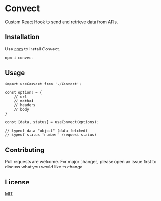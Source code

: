 # Convect

Custom React Hook to send and retrieve data from APIs.

## Installation

Use [npm](https://www.npmjs.com/get-npm) to install Convect.

```bash
npm i convect
```
## Usage

```
import useConvect from './Convect';

const options = {
    // url
    // method
    // headers
    // body
}

const [data, status] = useConvect(options);

// typeof data "object" (data fetched)
// typeof status "number" (request status)
```

## Contributing
Pull requests are welcome. For major changes, please open an issue first to discuss what you would like to change.

## License
[MIT](https://choosealicense.com/licenses/mit/)
